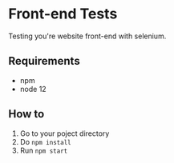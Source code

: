 # Front-end Tests

Testing you're website front-end with selenium.

## Requirements
- npm
- node 12

## How to

1. Go to your poject directory
2. Do `npm install`
3. Run `npm start`